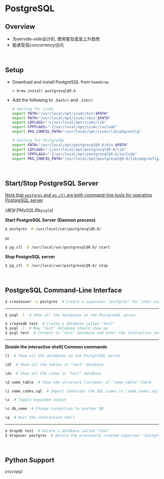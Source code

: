 # PostgreSQL

## Overview

* 为servide-side设计的, 使用普及度呈上升趋势
* 能承受高concurrency访问

<br>

## Setup

* Download and install PostgreSQL from `homebrew`

  `> brew install postgresql@9.6`

* Add the following to `.bashrc` and `.zshrc`:

  ```bash
  # Setting for icu4c
  export PATH="/usr/local/opt/icu4c/bin:$PATH"
  export PATH="/usr/local/opt/icu4c/sbin:$PATH"
  export LDFLAGS="-L/usr/local/opt/icu4c/lib"
  export CPPFLAGS="-I/usr/local/opt/icu4c/include"
  export PKG_CONFIG_PATH="/usr/local/opt/icu4c/lib/pkgconfig"
  
  # Setting for PostgreSQL
  export PATH="/usr/local/opt/postgresql@9.6/bin:$PATH"
  export LDFLAGS="-L/usr/local/opt/postgresql@9.6/lib"
  export CPPFLAGS="-I/usr/local/opt/postgresql@9.6/include"
  export PKG_CONFIG_PATH="/usr/local/opt/postgresql@9.6/lib/pkgconfig"
  ```

<br>

## Start/Stop PostgreSQL Server

<u>Note that `postgres` and `pg_ctl` are both command-line tools for operating PostgreSQL server</u>

*(相当于MySQL的`mysqld`)*

**Start PostgreSQL Server**   **(Daemon process)**

```bash
$ postgres -D /usr/local/var/postgresql@9.6/
```

or

```bash
$ pg_ctl -D /usr/local/var/postgresql@9.6/ start
```

**Stop PostgreSQL server**

```bash
$ pg_ctl -D /usr/local/var/postgresql@9.6/ stop
```

<br>

## PostgreSQL Command-Line Interface

```bash
$ createuser -s postgres  # Create a superuser "postgres" for later use
```

***

```bash
$ psql -l  # Show all the databases on the PostgreSQL server
```

```bash
$ createdb test  # Create a database called "test"
$ psql -l  # Now "test" database should show up
$ psql test  # Connect to "test" database and enter the interactive shell
```

***

**[Inside the interactive shell] Common commands**

```bash
\l  # Show all the databases on the PostgreSQL server

\dt  # Show all the tables in "test" database

\dv  # Show all the views in "test" database

\d some_table  # Show the structure (columns) of "some_table" table

\i some_codes.sql  # Import (Execute) the SQL codes in "some_codes.sql"

\x  # Toggle expanded output

\c db_name  # Change connection to another DB

\q  # Quit the interactive shell
```

***

```bash
$ dropdb test  # Delete a database called "test"
$ dropuser postgres  # Delete the previously created superuser "postgres"
```

<br>

## Python Support

`psycopg2`

